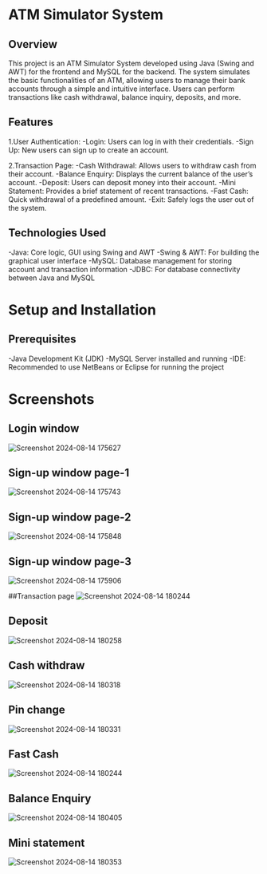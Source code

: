 # ATM Simulator System
## Overview
This project is an ATM Simulator System developed using Java (Swing and AWT) for the frontend and MySQL for the backend. The system simulates the basic functionalities of an ATM, allowing users to manage their bank accounts through a simple and intuitive interface. Users can perform transactions like cash withdrawal, balance inquiry, deposits, and more.

## Features
1.User Authentication:
-Login: Users can log in with their credentials.
-Sign Up: New users can sign up to create an account.

2.Transaction Page:
-Cash Withdrawal: Allows users to withdraw cash from their account.
-Balance Enquiry: Displays the current balance of the user’s account.
-Deposit: Users can deposit money into their account.
-Mini Statement: Provides a brief statement of recent transactions.
-Fast Cash: Quick withdrawal of a predefined amount.
-Exit: Safely logs the user out of the system.

## Technologies Used
-Java: Core logic, GUI using Swing and AWT
-Swing & AWT: For building the graphical user interface
-MySQL: Database management for storing account and transaction information
-JDBC: For database connectivity between Java and MySQL

# Setup and Installation
## Prerequisites
-Java Development Kit (JDK)
-MySQL Server installed and running
-IDE: Recommended to use NetBeans or Eclipse for running the project
 
# Screenshots

## Login window

![Screenshot 2024-08-14 175627](https://github.com/user-attachments/assets/1ba5134d-abed-49b2-810a-e9ceb3b817a8)

## Sign-up window page-1
![Screenshot 2024-08-14 175743](https://github.com/user-attachments/assets/9fb98434-384c-40d6-bc39-fd8f6b65fc2c)

## Sign-up window page-2
![Screenshot 2024-08-14 175848](https://github.com/user-attachments/assets/39aaf770-0650-4dc5-b088-d477a4bda740)

## Sign-up window page-3
![Screenshot 2024-08-14 175906](https://github.com/user-attachments/assets/35ba601f-bfba-4d11-a9ce-5d8b96139633)

##Transaction page
![Screenshot 2024-08-14 180244](https://github.com/user-attachments/assets/52232bbd-5033-4582-93cb-c545535bca9b)

## Deposit
![Screenshot 2024-08-14 180258](https://github.com/user-attachments/assets/afb054a4-6bde-4a16-8016-29fc5398d44b)

## Cash withdraw
![Screenshot 2024-08-14 180318](https://github.com/user-attachments/assets/09f29d11-2ae4-4842-9a62-2cd0ebb05718)

## Pin change
![Screenshot 2024-08-14 180331](https://github.com/user-attachments/assets/19830cda-e48b-4007-9b0c-38023d2d68a2)

## Fast Cash
![Screenshot 2024-08-14 180244](https://github.com/user-attachments/assets/c5aa33ae-4ae1-4982-83d3-409343f0cef7)

## Balance Enquiry
![Screenshot 2024-08-14 180405](https://github.com/user-attachments/assets/e80b55a4-94f9-4f2a-8110-f7a326d086dd)

## Mini statement
![Screenshot 2024-08-14 180353](https://github.com/user-attachments/assets/65d5231b-9f26-4f28-b8b4-af9943f6575a)










